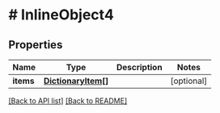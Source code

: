 # # InlineObject4

## Properties

Name | Type | Description | Notes
------------ | ------------- | ------------- | -------------
**items** | [**DictionaryItem[]**](DictionaryItem.md) |  | [optional] 


[[Back to API list]](../../README.md#endpoints) [[Back to README]](../../README.md)
